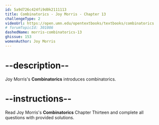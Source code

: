 ```yaml
---
id: 5a9d726c424fi9d0k2111113
title: Combinatorics - Joy Morris - Chapter 13
challengeType: 2
videoUrl: https://open.umn.edu/opentextbooks/textbooks/combinatorics
# forumTopicId: 301086
dashedName: morris-combinatorics-13
ghissue: 153
womenAuthor: Joy Morris 
---
```


# --description--

Joy Morris's __Combinatorics__ introduces combinatorics.

# --instructions--

Read Joy Morris's __Combinatorics__ Chapter Thirteen and complete all questions with provided solutions.